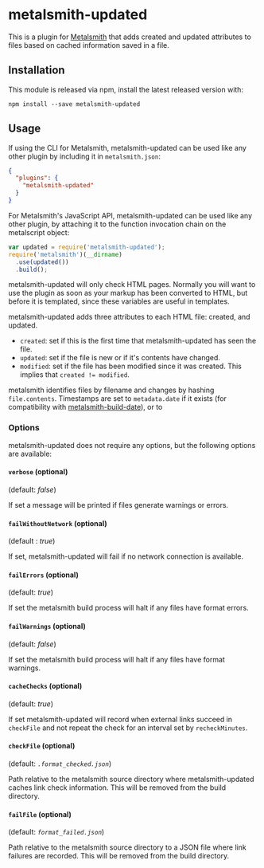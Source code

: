 # metalsmith-updated

This is a plugin for [Metalsmith](http://metalsmith.io) that adds created and
updated attributes to files based on cached information saved in a file.

## Installation

This module is released via npm, install the latest released version with:

```
npm install --save metalsmith-updated
```

##  Usage

If using the CLI for Metalsmith, metalsmith-updated can be used like any other plugin by including it in `metalsmith.json`:

```json
{
  "plugins": {
    "metalsmith-updated"
  }
}
```

For Metalsmith's JavaScript API, metalsmith-updated can be used like any other plugin, by attaching it to the function invocation chain on the metalscript object:

```js
var updated = require('metalsmith-updated');
require('metalsmith')(__dirname)
  .use(updated())
  .build();
```

metalsmith-updated will only check HTML pages. Normally you will want to use
the plugin as soon as your markup has been converted to HTML, but before it
is templated, since these variables are useful in templates.

metalsmith-updated adds three attributes to each HTML file: created, and
updated.

* `created`: set if this is the first time that metalsmith-updated has seen
  the file.
* `updated`: set if the file is new or if it's contents have changed.
* `modified`: set if the file has been modified since it was created. This
  implies that `created != modified`.

metalsmith identifies files by filename and changes by hashing
`file.contents`. Timestamps are set to `metadata.date` if it exists (for
compatibility with
[metalsmith-build-date](https://www.npmjs.com/package/metalsmith-build-date)),
or to 

### Options

metalsmith-updated does not require any options, but the following options
are available:

#### `verbose` (optional)

(default: *false*)

If set a message will be printed if files generate warnings or errors.

#### `failWithoutNetwork` (optional)

(default : *true*)

If set, metalsmith-updated will fail if no network
connection is available.

#### `failErrors` (optional)

(default: *true*)

If set the metalsmith build process will halt if any files have format
errors.

#### `failWarnings` (optional)

(default: *false*)

If set the metalsmith build process will halt if any files have format
warnings.

#### `cacheChecks` (optional)

(default: *true*)

If set metalsmith-updated will record when external links succeed in
`checkFile` and not repeat the check for an interval set by `recheckMinutes`.

#### `checkFile` (optional)

(default: *`.format_checked.json`*)

Path relative to the metalsmith source directory where
metalsmith-updated caches link check information. This will be removed from
the build directory.

#### `failFile` (optional)

(default: *`format_failed.json`*)

Path relative to the metalsmith source directory to a JSON file where link
failures are recorded. This will be removed from the build directory.

